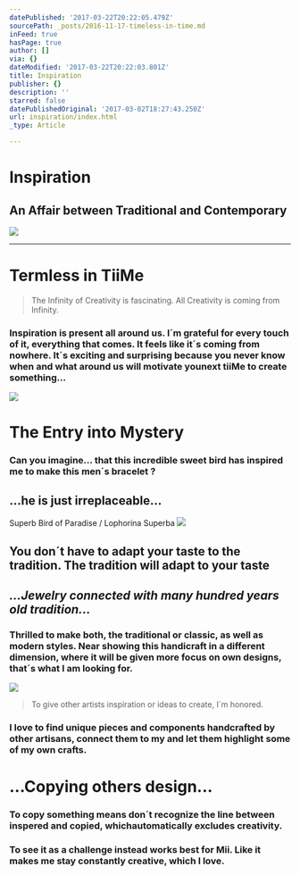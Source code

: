 ```yaml
---
datePublished: '2017-03-22T20:22:05.479Z'
sourcePath: _posts/2016-11-17-timeless-in-time.md
inFeed: true
hasPage: true
author: []
via: {}
dateModified: '2017-03-22T20:22:03.801Z'
title: Inspiration
publisher: {}
description: ''
starred: false
datePublishedOriginal: '2017-03-02T18:27:43.250Z'
url: inspiration/index.html
_type: Article

---
```

# **Inspiration**

## An Affair between Traditional and Contemporary
![](https://the-grid-user-content.s3-us-west-2.amazonaws.com/a50b157a-10fb-41bd-93a4-a8f520db7646.jpg)

---

# Termless in TiiMe

> The Infinity of Creativity is fascinating. All Creativity is coming from Infinity.

### **Inspiration **is present all around us. I´m grateful for every touch of it, everything that comes. It feels like it´s coming from nowhere. It´s exciting and surprising because you never know when and what around us will motivate you**next tiiMe** to create something...
![](https://the-grid-user-content.s3-us-west-2.amazonaws.com/57db73ad-6361-47de-bca8-85d6ef896680.jpg)

# **The Entry into Mystery**

### **Can you imagine...** that this incredible sweet bird has inspired me to make this men´s bracelet ?

## **...he is just irreplaceable...**

Superb Bird of Paradise / Lophorina Superba
![](https://the-grid-user-content.s3-us-west-2.amazonaws.com/a674e683-425f-41f1-8e55-ebebdd7f9692.jpg)

## **You don´t have to adapt your taste to the tradition. The tradition will adapt to your taste**

## _...Jewelry connected with many hundred years old tradition..._

### Thrilled to make both, the traditional or classic, as well as modern styles. Near showing this handicraft in a different dimension, where it will be given more focus on own designs, that´s what I am looking for.
![](https://the-grid-user-content.s3-us-west-2.amazonaws.com/7d8b0141-4e0a-457f-b7de-a8292dab2669.jpg)

> To give other artists inspiration or ideas to create, I´m honored.

### I love to find unique pieces and components handcrafted by other artisans, connect them to my and let them highlight some of my own crafts.

# **...Copying others design...**

### **To copy **something means don´t recognize the line between inspered and copied, which**automatically excludes creativity.**

### To see it as a challenge instead works best for Mii. Like it makes me stay constantly creative, which I love.
